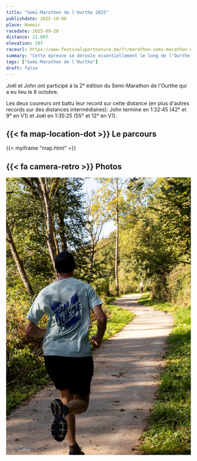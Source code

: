 ```yaml
---
title: "Semi-Marathon de l'Ourthe 2025"
publishdate: 2025-10-08
place: Hamoir
racedate: 2025-09-28
distance: 21.097 
elevation: 107
raceurl: https://www.festivalsportnature.be/fr/marathon-semi-marathon-de-lourthe
summary: "Cette épreuve se déroule essentiellement le long de l'Ourthe, avec différentes distances et une arrivée commune à Hamoir."
tags: ["Semi-Marathon de l'Ourthe"]
draft: false
---
```


Joël et John ont participé à la 2° édition du Semi-Marathon de l'Ourthe qui a eu lieu le 8 octobre.

Les deux coureurs ont battu leur record sur cette distance (en plus d'autres records sur des distances intermédiaires): John termine en 1:32:45 (42° et 9° en V1) et Joël en 1:35:25 (55° et 12° en V1). 

## {{< fa map-location-dot >}} Le parcours

{{< myiframe "map.html" >}}

## {{< fa camera-retro >}} Photos

![John en action](john.jpg)

